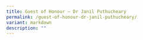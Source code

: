 ```yaml
---
title: Guest of Honour – Dr Janil Puthucheary
permalink: /guest-of-honour-dr-janil-puthucheary/
variant: markdown
description: ""
---
```


